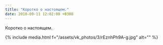 ```yaml
---
title: "Коротко о настоящем."
date: 2018-09-11 12:02:00 +0300
---
```


Коротко о настоящем.

{% include media.html f="/assets/vk_photos/3/rEznhPh9A-g.jpg" alt="" %}
